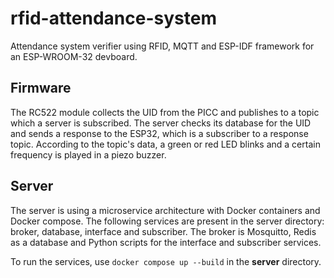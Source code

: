 # rfid-attendance-system
Attendance system verifier using RFID, MQTT and ESP-IDF framework for an ESP-WROOM-32 devboard.

## Firmware
The RC522 module collects the UID from the PICC and publishes to a topic which a server is subscribed. The server checks its database for the UID and sends a response to the ESP32, which is a subscriber to a response topic. According to the topic's data, a green or red LED blinks and a certain frequency is played in a piezo buzzer.

## Server
The server is using a microservice architecture with Docker containers and Docker compose. The following services are present in the server directory: broker, database, interface and subscriber. The broker is Mosquitto, Redis as a database and Python scripts for the interface and subscriber services.   
   
To run the services, use ```docker compose up --build``` in the **server** directory.
